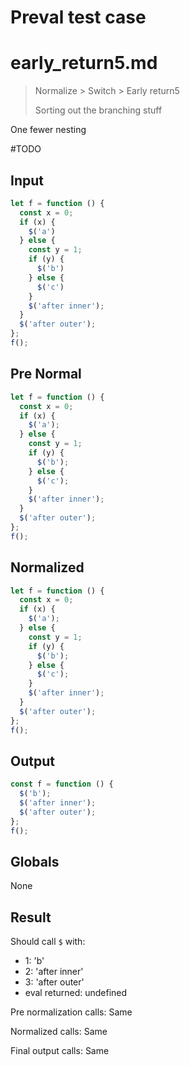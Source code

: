 # Preval test case

# early_return5.md

> Normalize > Switch > Early return5
>
> Sorting out the branching stuff

One fewer nesting

#TODO

## Input

`````js filename=intro
let f = function () {
  const x = 0;
  if (x) {
    $('a')
  } else {
    const y = 1;
    if (y) {
      $('b')
    } else {
      $('c')
    }
    $('after inner');
  }
  $('after outer');
};
f();
`````

## Pre Normal

`````js filename=intro
let f = function () {
  const x = 0;
  if (x) {
    $('a');
  } else {
    const y = 1;
    if (y) {
      $('b');
    } else {
      $('c');
    }
    $('after inner');
  }
  $('after outer');
};
f();
`````

## Normalized

`````js filename=intro
let f = function () {
  const x = 0;
  if (x) {
    $('a');
  } else {
    const y = 1;
    if (y) {
      $('b');
    } else {
      $('c');
    }
    $('after inner');
  }
  $('after outer');
};
f();
`````

## Output

`````js filename=intro
const f = function () {
  $('b');
  $('after inner');
  $('after outer');
};
f();
`````

## Globals

None

## Result

Should call `$` with:
 - 1: 'b'
 - 2: 'after inner'
 - 3: 'after outer'
 - eval returned: undefined

Pre normalization calls: Same

Normalized calls: Same

Final output calls: Same
